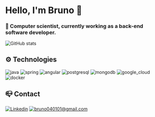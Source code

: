 # Hello, I'm Bruno 👋

### 📜 Computer scientist, currently working as a back-end software developer.

![GitHub stats](https://github-readme-stats.vercel.app/api?username=brunosahlberg&show_icons=true&theme=dracula&include_all_commits=true&count_private=true&custom_title=My+GitHub+Stats)

## ⚙️ Technologies

<div style="display: inline_block">
    <img align="center" alt="java" src="https://img.shields.io/badge/Java-ED8B00?style=for-the-badge&logo=openjdk&logoColor=white"/>
    <img align="center" alt="spring" src="https://img.shields.io/badge/Spring-6DB33F?style=for-the-badge&logo=spring&logoColor=white"/>
    <img align="center" alt="angular" src="https://img.shields.io/badge/Angular-DD0031?style=for-the-badge&logo=angular&logoColor=white"/>
    <img align="center" alt="postgresql" src="https://img.shields.io/badge/PostgreSQL-316192?style=for-the-badge&logo=postgresql&logoColor=white"/>
    <img align="center" alt="mongodb" src="https://img.shields.io/badge/MongoDB-4EA94B?style=for-the-badge&logo=mongodb&logoColor=white"/>
    <img align="center" alt="google_cloud" src="https://img.shields.io/badge/Google_Cloud-4285F4?style=for-the-badge&logo=google-cloud&logoColor=white"/>
    <img align="center" alt="docker" src="https://img.shields.io/badge/docker-%230db7ed.svg?style=for-the-badge&logo=docker&logoColor=white"/>
</div>

## 📪 Contact

  [![Linkedin](https://img.icons8.com/?size=40&id=13930&format=png&color=000000)](https://www.linkedin.com/in/bruno-sahlberg)
  [![bruno040101@gmail.com](https://img.icons8.com/?size=40&id=P7UIlhbpWzZm&format=png&color=000000)](mailto:bruno040101@gmail.com)
